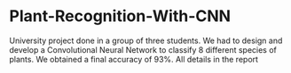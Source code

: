 # Plant-Recognition-With-CNN
University project done in a group of three students.
We had to design and develop a Convolutional Neural Network to classify 8 different species of plants.
We obtained a final accuracy of 93%.
All details in the report
